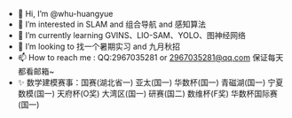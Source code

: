 - 👋 Hi, I’m @whu-huangyue
- 👀 I’m interested in SLAM and 组合导航 and 感知算法
- 🌱 I’m currently learning GVINS、LIO-SAM、YOLO、图神经网络
- 💞️ I’m looking to 找一个暑期实习 and 九月秋招
- 📫 How to reach me : QQ:2967035281 or 2967035281@qq.com 保证每天都看邮箱~
- ✨ 数学建模赛事：国赛(湖北省一) 亚太(国一) 华数杯(国一) 青磁湖(国一) 宁夏数模(国一) 天府杯(O奖) 大湾区(国一) 研赛(国二) 数维杯(F奖) 华数杯国际赛(国一)

<!---
whu-huangyue/whu-huangyue is a ✨ special ✨ repository because its `README.md` (this file) appears on your GitHub profile.
You can click the Preview link to take a look at your changes.
--->
